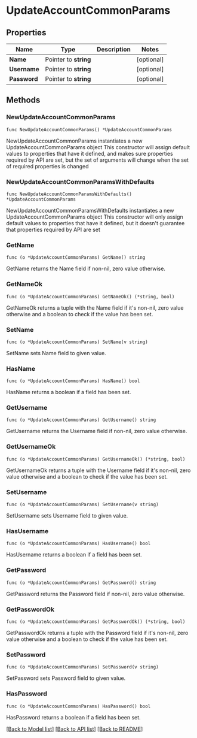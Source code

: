 # UpdateAccountCommonParams

## Properties

Name | Type | Description | Notes
------------ | ------------- | ------------- | -------------
**Name** | Pointer to **string** |  | [optional] 
**Username** | Pointer to **string** |  | [optional] 
**Password** | Pointer to **string** |  | [optional] 

## Methods

### NewUpdateAccountCommonParams

`func NewUpdateAccountCommonParams() *UpdateAccountCommonParams`

NewUpdateAccountCommonParams instantiates a new UpdateAccountCommonParams object
This constructor will assign default values to properties that have it defined,
and makes sure properties required by API are set, but the set of arguments
will change when the set of required properties is changed

### NewUpdateAccountCommonParamsWithDefaults

`func NewUpdateAccountCommonParamsWithDefaults() *UpdateAccountCommonParams`

NewUpdateAccountCommonParamsWithDefaults instantiates a new UpdateAccountCommonParams object
This constructor will only assign default values to properties that have it defined,
but it doesn't guarantee that properties required by API are set

### GetName

`func (o *UpdateAccountCommonParams) GetName() string`

GetName returns the Name field if non-nil, zero value otherwise.

### GetNameOk

`func (o *UpdateAccountCommonParams) GetNameOk() (*string, bool)`

GetNameOk returns a tuple with the Name field if it's non-nil, zero value otherwise
and a boolean to check if the value has been set.

### SetName

`func (o *UpdateAccountCommonParams) SetName(v string)`

SetName sets Name field to given value.

### HasName

`func (o *UpdateAccountCommonParams) HasName() bool`

HasName returns a boolean if a field has been set.

### GetUsername

`func (o *UpdateAccountCommonParams) GetUsername() string`

GetUsername returns the Username field if non-nil, zero value otherwise.

### GetUsernameOk

`func (o *UpdateAccountCommonParams) GetUsernameOk() (*string, bool)`

GetUsernameOk returns a tuple with the Username field if it's non-nil, zero value otherwise
and a boolean to check if the value has been set.

### SetUsername

`func (o *UpdateAccountCommonParams) SetUsername(v string)`

SetUsername sets Username field to given value.

### HasUsername

`func (o *UpdateAccountCommonParams) HasUsername() bool`

HasUsername returns a boolean if a field has been set.

### GetPassword

`func (o *UpdateAccountCommonParams) GetPassword() string`

GetPassword returns the Password field if non-nil, zero value otherwise.

### GetPasswordOk

`func (o *UpdateAccountCommonParams) GetPasswordOk() (*string, bool)`

GetPasswordOk returns a tuple with the Password field if it's non-nil, zero value otherwise
and a boolean to check if the value has been set.

### SetPassword

`func (o *UpdateAccountCommonParams) SetPassword(v string)`

SetPassword sets Password field to given value.

### HasPassword

`func (o *UpdateAccountCommonParams) HasPassword() bool`

HasPassword returns a boolean if a field has been set.


[[Back to Model list]](../README.md#documentation-for-models) [[Back to API list]](../README.md#documentation-for-api-endpoints) [[Back to README]](../README.md)


